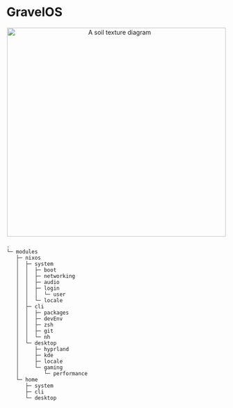# GravelOS

<p align="center">
   <img src="https://upload.wikimedia.org/wikipedia/commons/a/ad/SoilTexture_USDA.svg" alt="A soil texture diagram" width="503" height="480"/>
</p>

```
.
└─ modules
   ├─ nixos
   │  ├─ system
   │  │  ├─ boot
   │  │  ├─ networking
   │  │  ├─ audio
   │  │  ├─ login
   │  │  │  └─ user
   │  │  └─ locale
   │  ├─ cli
   │  │  ├─ packages
   │  │  ├─ devEnv
   │  │  ├─ zsh
   │  │  ├─ git
   │  │  └─ nh
   │  └─ desktop
   │     ├─ hyprland
   │     ├─ kde
   │     ├─ locale
   │     └─ gaming
   │        └─ performance
   └─ home
      ├─ system
      ├─ cli
      └─ desktop
```
